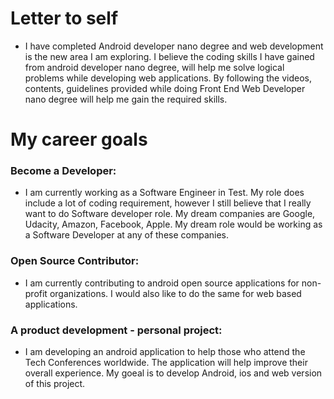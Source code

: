 # Letter to self
* I have completed Android developer nano degree and web development is the new area I am exploring. I believe the coding skills I have gained from android developer nano degree, will help me solve logical problems while developing web applications. By following the videos, contents, guidelines provided while doing Front End Web Developer nano degree will help me gain the required skills. 

# My career goals
### Become a Developer:
* I am currently working as a Software Engineer in Test. My role does include a lot of coding requirement, however I still believe that I really want to do Software developer role. My dream companies are Google, Udacity, Amazon, Facebook, Apple. My dream role would be working as a Software Developer at any of these companies. 

### Open Source Contributor:
* I am currently contributing to android open source applications for non-profit organizations. I would also like to do the same for web based applications. 

### A product development - personal project:
* I am developing an android application to help those who attend the Tech Conferences worldwide. The application will help improve their overall experience. My goeal is to develop Android, ios and web version of this project. 
